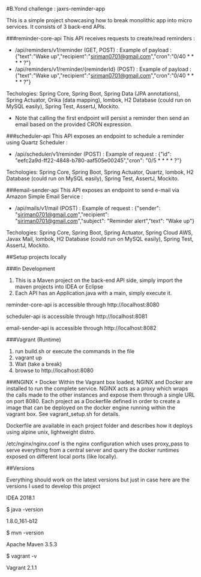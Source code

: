 #B.Yond challenge : jaxrs-reminder-app

This is a simple project showcasing how to break monolithic app into micro services. It consists of 3 back-end APIs.

###reminder-core-api
This API receives requests to create/read reminders :
* /api/reminders/v1/reminder  (GET, POST) : Example of payload : {"text":"Wake up","recipient":"siriman0701@gmail.com","cron":"0/40 * * * * ?"}
* /api/reminders/v1/reminder/{reminderId} (POST) : Example of payload : {"text":"Wake up","recipient":"siriman0701@gmail.com","cron":"0/40 * * * * ?"}

Techologies: Spring Core, Spring Boot, Spring Data (JPA annotations), Spring Actuator, Orika (data mapping), lombok, H2 Database (could run on MySQL easily), Spring Test, AssertJ, Mockito.

* Note that calling the first endpoint will persist a reminder then send an email based on the provided CRON expression.

###scheduler-api
This API exposes an endpoint to schedule a reminder using Quartz Scheduler : 
* /api/scheduler/v1/reminder (POST) : Example of request : {"id": "eefc2a9d-ff22-4848-b780-aaf505e00245","cron": "0/5 * * * * ?"}

Techologies: Spring Core, Spring Boot, Spring Actuator, Quartz, lombok, H2 Database (could run on MySQL easily), Spring Test, AssertJ, Mockito.


###email-sender-api
This API exposes an endpoint to send e-mail via Amazon Simple Email Service : 
* /api/mails/v1/mail (POST) : Example of request : {"sender": "siriman0701@gmail.com","recipient": "siriman0701@gmail.com","subject": "Reminder alert","text": "Wake up"}

Techologies: Spring Core, Spring Boot, Spring Actuator, Spring Cloud AWS, Javax Mail, lombok, H2 Database (could run on MySQL easily), Spring Test, AssertJ, Mockito.

##Setup projects locally

###In Development 
1. This is a Maven project on the back-end API side, simply import the maven projects into IDEA or Eclipse
2. Each API has an Application.java with a main, simply execute it.

reminder-core-api is accessible through http://localhost:8080

scheduler-api is accessible through http://localhost:8081

email-sender-api is accessible through http://localhost:8082

###Vagrant (Runtime)
1. run build.sh or execute the commands in the file
2. vagrant up
3. Wait (take a break)
4. browse to http://localhost:8080

###NGINX + Docker
Within the Vagrant box loaded, NGINX and Docker are installed to run the complete service. NGINX acts as a proxy which wraps the calls made to the other instances and expose them through a single URL on port 8080. Each project as a Dockerfile defined in order to create a image that can be deployed on the docker engine running within the vagrant box. See vagrant_setup.sh for details.

Dockerfile are available in each project folder and describes how it deploys using alpine unix, lightweight distro.

/etc/nginx/nginx.conf is the nginx configuration which uses proxy_pass to serve everything from a central server and query the docker runtimes exposed on different local ports (like locally).

##Versions

Everything should work on the latest versions but just in case here are the versions I used to develop this project

IDEA 2018.1

$ java -version

1.8.0_161-b12

$ mvn -version

Apache Maven 3.5.3

$ vagrant -v

Vagrant 2.1.1